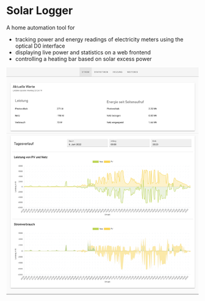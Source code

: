 # Solar Logger

A home automation tool for

- tracking power and energy readings of electricity meters using the optical D0 interface
- displaying live power and statistics on a web frontend
- controlling a heating bar based on solar excess power

![](demo.png)
